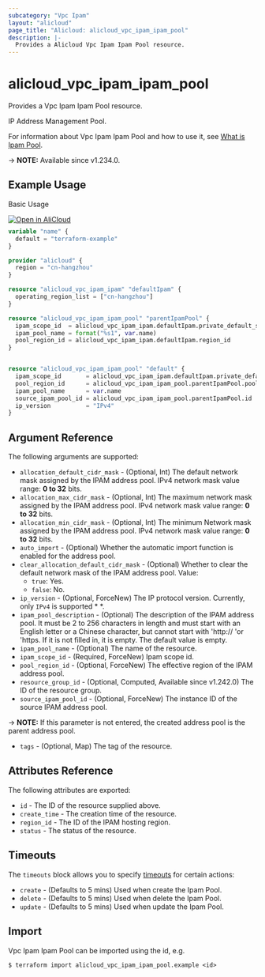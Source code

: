 ```yaml
---
subcategory: "Vpc Ipam"
layout: "alicloud"
page_title: "Alicloud: alicloud_vpc_ipam_ipam_pool"
description: |-
  Provides a Alicloud Vpc Ipam Ipam Pool resource.
---
```


# alicloud_vpc_ipam_ipam_pool

Provides a Vpc Ipam Ipam Pool resource.

IP Address Management Pool.

For information about Vpc Ipam Ipam Pool and how to use it, see [What is Ipam Pool](https://next.api.alibabacloud.com/document/VpcIpam/2023-02-28/CreateIpamPool).

-> **NOTE:** Available since v1.234.0.

## Example Usage

Basic Usage

<div style="display: block;margin-bottom: 40px;"><div class="oics-button" style="float: right;position: absolute;margin-bottom: 10px;">
  <a href="https://api.aliyun.com/terraform?resource=alicloud_vpc_ipam_ipam_pool&exampleId=2a160962-cd7a-9d64-32d2-d2a0f8a3cf67cf4b594f&activeTab=example&spm=docs.r.vpc_ipam_ipam_pool.0.2a160962cd&intl_lang=EN_US" target="_blank">
    <img alt="Open in AliCloud" src="https://img.alicdn.com/imgextra/i1/O1CN01hjjqXv1uYUlY56FyX_!!6000000006049-55-tps-254-36.svg" style="max-height: 44px; max-width: 100%;">
  </a>
</div></div>

```terraform
variable "name" {
  default = "terraform-example"
}

provider "alicloud" {
  region = "cn-hangzhou"
}

resource "alicloud_vpc_ipam_ipam" "defaultIpam" {
  operating_region_list = ["cn-hangzhou"]
}

resource "alicloud_vpc_ipam_ipam_pool" "parentIpamPool" {
  ipam_scope_id  = alicloud_vpc_ipam_ipam.defaultIpam.private_default_scope_id
  ipam_pool_name = format("%s1", var.name)
  pool_region_id = alicloud_vpc_ipam_ipam.defaultIpam.region_id
}


resource "alicloud_vpc_ipam_ipam_pool" "default" {
  ipam_scope_id       = alicloud_vpc_ipam_ipam.defaultIpam.private_default_scope_id
  pool_region_id      = alicloud_vpc_ipam_ipam_pool.parentIpamPool.pool_region_id
  ipam_pool_name      = var.name
  source_ipam_pool_id = alicloud_vpc_ipam_ipam_pool.parentIpamPool.id
  ip_version          = "IPv4"
}
```

## Argument Reference

The following arguments are supported:
* `allocation_default_cidr_mask` - (Optional, Int) The default network mask assigned by the IPAM address pool.
IPv4 network mask value range: **0 to 32** bits.
* `allocation_max_cidr_mask` - (Optional, Int) The maximum network mask assigned by the IPAM address pool.
IPv4 network mask value range: **0 to 32** bits.
* `allocation_min_cidr_mask` - (Optional, Int) The minimum Network mask assigned by the IPAM address pool.
IPv4 network mask value range: **0 to 32** bits.
* `auto_import` - (Optional) Whether the automatic import function is enabled for the address pool.
* `clear_allocation_default_cidr_mask` - (Optional) Whether to clear the default network mask of the IPAM address pool. Value:
  - `true`: Yes.
  - `false`: No.
* `ip_version` - (Optional, ForceNew) The IP protocol version. Currently, only `IPv4` is supported * *.
* `ipam_pool_description` - (Optional) The description of the IPAM address pool.
It must be 2 to 256 characters in length and must start with an English letter or a Chinese character, but cannot start with 'http:// 'or 'https. If it is not filled in, it is empty. The default value is empty.
* `ipam_pool_name` - (Optional) The name of the resource.
* `ipam_scope_id` - (Required, ForceNew) Ipam scope id.
* `pool_region_id` - (Optional, ForceNew) The effective region of the IPAM address pool.
* `resource_group_id` - (Optional, Computed, Available since v1.242.0) The ID of the resource group.
* `source_ipam_pool_id` - (Optional, ForceNew) The instance ID of the source IPAM address pool.

-> **NOTE:**  If this parameter is not entered, the created address pool is the parent address pool.

* `tags` - (Optional, Map) The tag of the resource.

## Attributes Reference

The following attributes are exported:
* `id` - The ID of the resource supplied above.
* `create_time` - The creation time of the resource.
* `region_id` - The ID of the IPAM hosting region.
* `status` - The status of the resource.

## Timeouts

The `timeouts` block allows you to specify [timeouts](https://developer.hashicorp.com/terraform/language/resources/syntax#operation-timeouts) for certain actions:
* `create` - (Defaults to 5 mins) Used when create the Ipam Pool.
* `delete` - (Defaults to 5 mins) Used when delete the Ipam Pool.
* `update` - (Defaults to 5 mins) Used when update the Ipam Pool.

## Import

Vpc Ipam Ipam Pool can be imported using the id, e.g.

```shell
$ terraform import alicloud_vpc_ipam_ipam_pool.example <id>
```